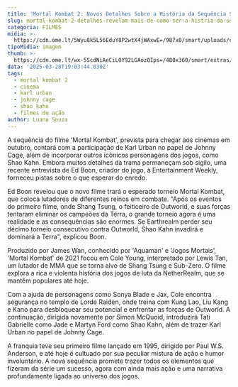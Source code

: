 ```yaml
---
title: 'Mortal Kombat 2: Novos Detalhes Sobre a História da Sequência São Revelados'
slug: mortal-kombat-2-detalhes-revelam-mais-de-como-ser-a-histria-da-sequncia
categoria: FILMES
midia: >-
  https://cdn.ome.lt/5Wyu8k5L56EduY8P2wtX4jWAxwE=/987x0/smart/uploads/conteudo/fotos/mortal-kombat-2.png
tipoMidia: imagem
thumb: >-
  https://cdn.ome.lt/wx-5ScdNiAeCiLOY92LGAozQIps=/480x360/smart/extras/conteudos/mortal-kombat-2.png
data: '2025-03-28T19:03:44.830Z'
tags:
  - mortal kombat 2
  - cinema
  - karl urban
  - johnny cage
  - shao kahn
  - filmes de ação
author: Luana Souza
---
```


A sequência do filme 'Mortal Kombat', prevista para chegar aos cinemas em outubro, contará com a participação de Karl Urban no papel de Johnny Cage, além de incorporar outros icônicos personagens dos jogos, como Shao Kahn. Embora muitos detalhes da trama permaneçam sob sigilo, uma recente entrevista de Ed Boon, criador do jogo, à Entertainment Weekly, forneceu pistas sobre o que esperar do enredo.

Ed Boon revelou que o novo filme trará o esperado torneio Mortal Kombat, que coloca lutadores de diferentes reinos em combate. "Após os eventos do primeiro filme, onde Shang Tsung, o feiticeiro de Outworld, e suas forças tentaram eliminar os campeões da Terra, o grande torneio agora é uma realidade e as consequências são enormes. Se Earthrealm perder seu décimo torneio consecutivo contra Outworld, Shao Kahn invadirá e dominará a Terra", explicou Boon.

Produzido por James Wan, conhecido por 'Aquaman' e 'Jogos Mortais', 'Mortal Kombat' de 2021 focou em Cole Young, interpretado por Lewis Tan, um lutador de MMA que se torna alvo de Shang Tsung e Sub-Zero. O filme explora a rica e violenta história dos jogos de luta da NetherRealm, que se mantêm populares até hoje.

Com a ajuda de personagens como Sonya Blade e Jax, Cole encontra segurança no templo de Lorde Raiden, onde treina com Kung Lao, Liu Kang e Kano para desbloquear seu potencial e enfrentar as forças de Outworld. A continuação, dirigida novamente por Simon McQuoid, introduzirá Tati Gabrielle como Jade e Martyn Ford como Shao Kahn, além de trazer Karl Urban no papel de Johnny Cage.

A franquia teve seu primeiro filme lançado em 1995, dirigido por Paul W.S. Anderson, e até hoje é cultuado por sua peculiar mistura de ação e humor involuntário. A nova sequência promete trazer todos os elementos que fizeram da série um sucesso, agora com ainda mais ação e uma narrativa profundamente ligada ao universo dos jogos.
